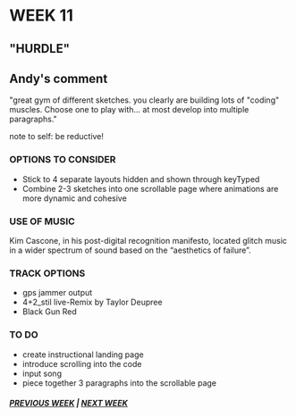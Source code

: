 # WEEK 11

## "HURDLE"

## Andy's comment
"great gym of different sketches. you clearly are building lots of "coding" muscles. Choose one to play with... at most develop into multiple paragraphs."

note to self: be reductive! 

### OPTIONS TO CONSIDER
- Stick to 4 separate layouts hidden and shown through keyTyped
- Combine 2-3 sketches into one scrollable page where animations are more dynamic and cohesive 

### USE OF MUSIC
Kim Cascone, in his post-digital recognition manifesto, located glitch music in a wider spectrum of sound based on the “aesthetics of failure”.

### TRACK OPTIONS
- gps jammer output 
- 4+2_stil live-Remix by Taylor Deupree 
- Black Gun Red 

### TO DO  
- create instructional landing page
- introduce scrolling into the code 
- input song 
- piece together 3 paragraphs into the scrollable page 


##### [PREVIOUS WEEK](https://samanthangsy.github.io/codewords/Weekly%20Diary/10/)  |  [NEXT WEEK](https://samanthangsy.github.io/codewords/Weekly%20Diary/12/)

